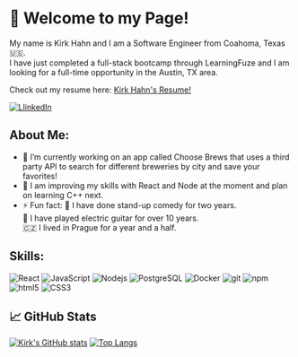 # 👋 Welcome to my Page!

My name is Kirk Hahn and I am a Software Engineer from Coahoma, Texas :us:. <br> I have just completed a full-stack bootcamp through LearningFuze and I am looking for a full-time opportunity in the Austin, TX area. 

Check out my resume here: [Kirk Hahn's Resume!](https://github.com/kirkhahn11/kirkhahn11/files/6777769/Kirk_Hahn_Resume_Current.pdf)


<a href="https://www.linkedin.com/in/kirk-hahn/">
   <img alt="LIinkedIn" src="https://img.shields.io/badge/LinkedIn-0077B5?style=for-the-badge&logo=linkedin&logoColor=white" /> 
</a>

## About Me: 
- 🔭 I’m currently working on an app called Choose Brews that uses a third party API to search for different breweries by city and save your favorites!
- 📖 I am improving my skills with React and Node at the moment and plan on learning C++ next.
- ⚡ Fun fact: :microphone: I have done stand-up comedy for two years. <br>    🎸 I have played electric guitar for over 10 years. <br>    🇨🇿 I lived in Prague for a year and a half. 

## Skills: 
  <img alt="React" src="https://img.shields.io/badge/React-20232A?style=for-the-badge&logo=react&logoColor=61DAFB" />   <img alt="JavaScript" src="https://img.shields.io/badge/JavaScript-F7DF1E?style=for-the-badge&logo=javascript&logoColor=black" />
  <img alt="Nodejs" src="https://img.shields.io/badge/Node.js-339933?style=for-the-badge&logo=nodedotjs&logoColor=white" />
  <img alt="PostgreSQL" src="https://img.shields.io/badge/PostgreSQL-316192?style=for-the-badge&logo=postgresql&logoColor=white" /> 
  <img alt="Docker" src="https://img.shields.io/badge/Docker-2CA5E0?style=for-the-badge&logo=docker&logoColor=white" />
  <img alt="git" src="https://img.shields.io/badge/Git-F05032?style=for-the-badge&logo=git&logoColor=white" />
  <img alt="npm" src="https://img.shields.io/badge/npm-CB3837?style=for-the-badge&logo=npm&logoColor=white" />
  <img alt="html5" src="https://img.shields.io/badge/HTML5-E34F26?style=for-the-badge&logo=html5&logoColor=white" />
  <img alt="CSS3" src="https://img.shields.io/badge/CSS3-1572B6?style=for-the-badge&logo=css3&logoColor=white" />

## &#x1f4c8; GitHub Stats

[![Kirk's GitHub stats](https://github-readme-stats.vercel.app/api?username=kirkhahn11&theme=vue)](https://github.com/anuraghazra/github-readme-stats)
[![Top Langs](https://github-readme-stats.vercel.app/api/top-langs/?username=kirkhahn11&theme=vue)](https://github.com/anuraghazra/github-readme-stats)
